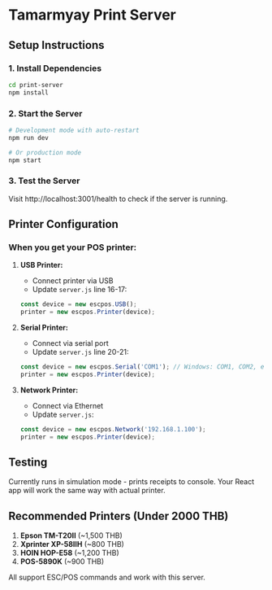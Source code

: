 # Tamarmyay Print Server

## Setup Instructions

### 1. Install Dependencies
```bash
cd print-server
npm install
```

### 2. Start the Server
```bash
# Development mode with auto-restart
npm run dev

# Or production mode
npm start
```

### 3. Test the Server
Visit http://localhost:3001/health to check if the server is running.

## Printer Configuration

### When you get your POS printer:

1. **USB Printer:**
   - Connect printer via USB
   - Update `server.js` line 16-17:
   ```javascript
   const device = new escpos.USB();
   printer = new escpos.Printer(device);
   ```

2. **Serial Printer:**
   - Connect via serial port
   - Update `server.js` line 20-21:
   ```javascript
   const device = new escpos.Serial('COM1'); // Windows: COM1, COM2, etc.
   printer = new escpos.Printer(device);
   ```

3. **Network Printer:**
   - Connect via Ethernet
   - Update `server.js`:
   ```javascript
   const device = new escpos.Network('192.168.1.100');
   printer = new escpos.Printer(device);
   ```

## Testing

Currently runs in simulation mode - prints receipts to console.
Your React app will work the same way with actual printer.

## Recommended Printers (Under 2000 THB)

1. **Epson TM-T20II** (~1,500 THB)
2. **Xprinter XP-58IIH** (~800 THB)
3. **HOIN HOP-E58** (~1,200 THB)
4. **POS-5890K** (~900 THB)

All support ESC/POS commands and work with this server.
